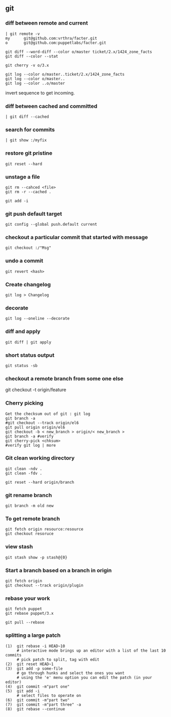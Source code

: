 ## git

### diff between remote and current

    | git remote -v
    my      git@github.com:vrthra/facter.git
    o       git@github.com:puppetlabs/facter.git
 
    git diff --word-diff --color o/master ticket/2.x/1424_zone_facts
    git diff --color --stat

    git cherry -v o/3.x

    git log --color o/master..ticket/2.x/1424_zone_facts
    git log --color o/master..
    git log --color ..o/master


invert sequence to get incoming.

### diff between cached and committed

    | git diff --cached

### search for commits

    | git show :/myfix

###  restore git pristine

    git reset --hard

### unstage a file

    git rm --cahced <file>
    git rm -r --cached .

    git add -i

### git push default target

    git config --global push.default current

###  checkout a particular commit that started with message

    git checkout :/"Msg"

###  undo a commit

    git revert <hash>

###  Create changelog

    git log > Changelog

### decorate

    git log --oneline --decorate

###  diff and apply

    git diff | git apply

### short status output

    git status -sb

### checkout a remote branch from some one else

   git checkout -t origin/feature

###  Cherry picking

    Get the checksum out of git : git log 
    git branch -a
    #git checkout --track origin/el6
    git pull origin origin/el6
    git checkout -b < new_branch > origin/< new_branch >
    git branch -a #verify
    git cherry-pick <chksum>
    #verify git log | more

### Git clean working directory

    git clean -ndv .
    git clean -fdv .

    git reset --hard origin/branch


### git rename branch

    git branch -m old new

### To get remote branch

    git fetch origin resource:resource
    git checkout resoruce

### view stash

    git stash show -p stash@{0}

### Start a branch based on a branch in origin

    git fetch origin 
    git checkout --track origin/plugin


### rebase your work

    git fetch puppet
    git rebase puppet/3.x

    git pull --rebase

### splitting a large patch

    (1)  git rebase -i HEAD~10
         # interactive mode brings up an editor with a list of the last 10 commits
         # pick patch to split, tag with edit
    (2)  git reset HEAD~1
    (3)  git add -p some-file
         # go through hunks and select the ones you want
         # using the 'e' menu option you can edit the patch (in your editor)
    (4)  git commit -m"part one"
    (5)  git add -i
         # select files to operate on
    (6)  git commit -m"part two"
    (7)  git commit -m"part three" -a
    (8)  git rebase --continue
